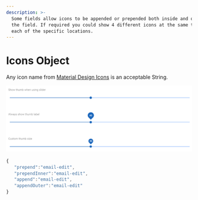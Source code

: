 ```yaml
---
description: >-
  Some fields allow icons to be appended or prepended both inside and outside of
  the field. If required you could show 4 different icons at the same time in
  each of the specific locations.
---
```


# Icons Object

Any icon name from [Material Design Icons](https://materialdesignicons.com/) is an acceptable String.

![Various placements of icons](../../../../.gitbook/assets/image%20%2813%29.png)

```javascript
{
   "prepend":"email-edit",
   "prependInner":"email-edit",
   "append":"email-edit",
   "appendOuter":"email-edit"
}
```

